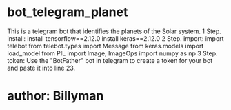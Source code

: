 # bot_telegram_planet
This is a telegram bot that identifies the planets of the Solar system.
1 Step. install:
  install tensorflow==2.12.0
  install keras==2.12.0
2 Step. import:
  import telebot
  from telebot.types import Message
  from keras.models import load_model
  from PIL import Image, ImageOps
  import numpy as np
3 Step. token:
Use the "BotFather" bot in telegram to create a token for your bot and paste it into line 23.

# author: Billyman
